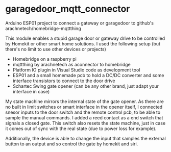 # garagedoor_mqtt_connector
Arduino ESP01 project to connect a gateway or garagedoor to github's arachnetech/homebridge-mqttthing

This module enables a stupid garage door or gateway drive to be controlled by Homekit or other smart home solutions.
I used the following setup (but there's no limit to use other devices or projects)
* Homebridge on a raspberry pi
* mqttthing by arachnetech as aconnector to homebridge
* Platform IO plugin in Visual Studio code as development tool
* ESP01 and a small homemade pcb to hold a DC/DC converter and some interface transistors to connect to the door drive
* Schartec Swing gate opener (can be any other brand, just adapt your interface in case)

My state machine mirrors the internal state of the gate opener. As there are no built in limit switches or smart interface in the opener itself, I connected snesor inputs to the door switch and the remote control pcb, to be able to sample the manual commands. I added a reed contact as a end switch that signals a closed gate. This switch also resets the state machine, just in case it comes out of sync with the real state (due to power loss for example).

Additionally, the device is able to change the input that samples the external button to an output and so control the gate by homekit and siri.

